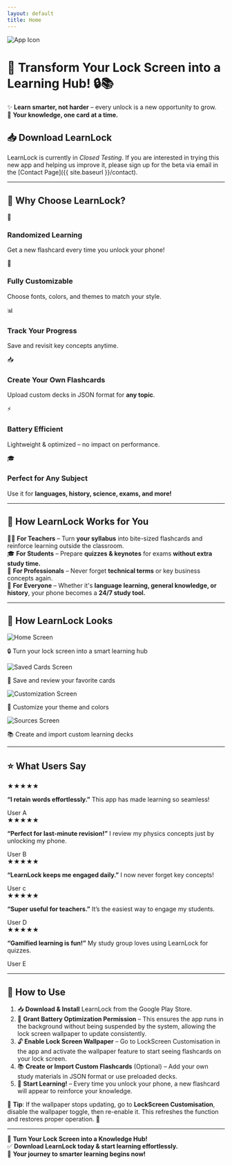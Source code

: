 ```yaml
---
layout: default
title: Home
---
```


![App Icon](assets/images/logo.png)

# 🚀 Transform Your Lock Screen into a Learning Hub! 🔒📚  

✨ **Learn smarter, not harder** – every unlock is a new opportunity to grow.  
🎯 **Your knowledge, one card at a time.**


## 📥 Download LearnLock

LearnLock is currently in _Closed Testing_. If you are interested in trying this new app and helping us improve it, please sign up for the beta via email in the [Contact Page]({{ site.baseurl }}/contact).


<!-- ---

## 📥 Download LearnLock

LearnLock is available for Android devices. Download it now and start expanding your knowledge!

<div class="cta-container">
  <a href="PLACEHOLDER_FOR_GOOGLE_PLAY_LINK" class="cta-button">
    <img src="assets/images/play-store.webp" alt="Play Store Icon" style="width: 24px; vertical-align: middle; margin-right: 8px;">
    Download on Google Play Store
  </a>
  <div class="qr-code">
    <img src="PLACEHOLDER_FOR_QR_CODE_IMAGE" alt="QR Code">
    <p><strong>Scan to download</strong></p>
  </div>
</div> -->

---

## 🌟 Why Choose LearnLock?

<div class="features-container">
  <div class="feature-card">
    <span class="feature-icon">🔀</span>
    <h3>Randomized Learning</h3>
    <p>Get a new flashcard every time you unlock your phone!</p>
  </div>
  <div class="feature-card">
    <span class="feature-icon">🎨</span>
    <h3>Fully Customizable</h3>
    <p>Choose fonts, colors, and themes to match your style.</p>
  </div>
  <div class="feature-card">
    <span class="feature-icon">📊</span>
    <h3>Track Your Progress</h3>
    <p>Save and revisit key concepts anytime.</p>
  </div>
  <div class="feature-card">
    <span class="feature-icon">📥</span>
    <h3>Create Your Own Flashcards</h3>
    <p>Upload custom decks in JSON format for <strong>any topic</strong>.</p>
  </div>
  <div class="feature-card">
    <span class="feature-icon">⚡</span>
    <h3>Battery Efficient</h3>
    <p>Lightweight & optimized – no impact on performance.</p>
  </div>
  <div class="feature-card">
    <span class="feature-icon">🎓</span>
    <h3>Perfect for Any Subject</h3>
    <p>Use it for <strong>languages, history, science, exams, and more!</strong></p>
  </div>
</div>


---

## 🎯 How LearnLock Works for You  

👩‍🏫 **For Teachers** – Turn **your syllabus** into bite-sized flashcards and reinforce learning outside the classroom.  
🎓 **For Students** – Prepare **quizzes & keynotes** for exams **without extra study time.**  
🔬 **For Professionals** – Never forget **technical terms** or key business concepts again.  
🧠 **For Everyone** – Whether it's **language learning, general knowledge, or history**, your phone becomes a **24/7 study tool.**

---

## 📸 How LearnLock Looks

<div class="screenshots-container">
  <div class="screenshot-card">
    <img src="assets/images/home_screen.png" alt="Home Screen">
    <p class="screenshot-caption">🔒 Turn your lock screen into a smart learning hub</p>
  </div>
  <div class="screenshot-card">
    <img src="assets/images/saved_screen.png" alt="Saved Cards Screen">
    <p class="screenshot-caption">💾 Save and review your favorite cards</p>
  </div>
  <div class="screenshot-card">
    <img src="assets/images/custom_screen.png" alt="Customization Screen">
    <p class="screenshot-caption">🎨 Customize your theme and colors</p>
  </div>
  <div class="screenshot-card">
    <img src="assets/images/sources_screen.png" alt="Sources Screen">
    <p class="screenshot-caption">📚 Create and import custom learning decks</p>
  </div>
</div>

---

## ⭐ What Users Say

  <div class="testimonials">
    <div class="testimonial-card">
    <div class="testimonial-stars">
        <span class="star">★</span><span class="star">★</span><span class="star">★</span><span class="star">★</span><span class="star">★</span>
    </div>
    <p class="testimonial-text"><strong>“I retain words effortlessly.”</strong> This app has made learning so seamless!</p>
    <span class="testimonial-name">User A</span>
    </div>
    <div class="testimonial-card">
    <div class="testimonial-stars">
        <span class="star">★</span><span class="star">★</span><span class="star">★</span><span class="star">★</span><span class="star-empty">★</span>
    </div>      
    <p class="testimonial-text"><strong>“Perfect for last-minute revision!”</strong> I review my physics concepts just by unlocking my phone.</p>
        <span class="testimonial-name">User B</span>
    </div>
    <div class="testimonial-card">
    <div class="testimonial-stars">
        <span class="star">★</span><span class="star">★</span><span class="star">★</span><span class="star">★</span><span class="star">★</span>
    </div>      
    <p class="testimonial-text"> <strong>“LearnLock keeps me engaged daily.”</strong> I now never forget key concepts!</p>
        <span class="testimonial-name">User c</span>
    </div>
    <div class="testimonial-card">
      <div class="testimonial-stars">
        <span class="star">★</span><span class="star">★</span><span class="star">★</span><span class="star">★</span><span class="star">★</span>
    </div>
      <p class="testimonial-text"><strong>“Super useful for teachers.”</strong> It’s the easiest way to engage my students.</p>
        <span class="testimonial-name">User D</span>
    </div>
    <div class="testimonial-card">
    <div class="testimonial-stars">
        <span class="star">★</span><span class="star">★</span><span class="star">★</span><span class="star">★</span><span class="star-empty">★</span>
    </div>      
    <p class="testimonial-text"><strong>“Gamified learning is fun!”</strong> My study group loves using LearnLock for quizzes.</p>
        <span class="testimonial-name">User E</span>
    </div>
</div>

---

## 🔧 How to Use

1. 📥 **Download & Install** LearnLock from the Google Play Store.
2. 🔋 **Grant Battery Optimization Permission** – This ensures the app runs in the background without being suspended by the system, allowing the lock screen wallpaper to update consistently.
3. 🔓 **Enable Lock Screen Wallpaper** – Go to LockScreen Customisation in the app and activate the wallpaper feature to start seeing flashcards on your lock screen.
4. 📚 **Create or Import Custom Flashcards** (Optional) – Add your own study materials in JSON format or use preloaded decks.
5. 🚀 **Start Learning!** – Every time you unlock your phone, a new flashcard will appear to reinforce your knowledge.

📌 **Tip**: If the wallpaper stops updating, go to **LockScreen Customisation**, disable the wallpaper toggle, then re-enable it. This refreshes the function and restores proper operation. 🚀

---

🚀 **Turn Your Lock Screen into a Knowledge Hub!**  
✅ **Download LearnLock today & start learning effortlessly.**  
🎯 **Your journey to smarter learning begins now!**
